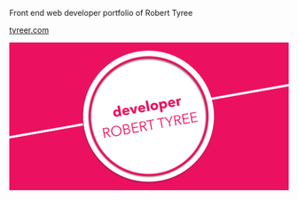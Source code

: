 Front end web developer portfolio of Robert Tyree

[tyreer.com](https://tyreer.com)

![Robert Tyree Developer Portfolio Preview Image](https://github.com/tyreer/RTyree_Dev_Portfolio/blob/master/src/img/social-media-img.png)
